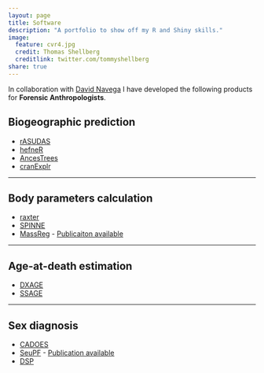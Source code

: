```yaml
---
layout: page
title: Software
description: "A portfolio to show off my R and Shiny skills."
image:
  feature: cvr4.jpg
  credit: Thomas Shellberg
  creditlink: twitter.com/tommyshellberg
share: true
---
```


In collaboration with <a href = "https://github.com/dsnavega/" target = "_blank">David Navega</a> I have developed the following products for **Forensic Anthropologists**.

## Biogeographic prediction

* <a href="osteomics.com/rASUDAS" target = "_blank">rASUDAS</a>
* <a href="osteomics.com/hefneR" target = "_blank">hefneR</a>
* <a href="osteomics.com/AncesTrees" target = "_blank">AncesTrees</a>
* <a href="osteomics.com/cranExplr" target = "_blank">cranExplr</a>

---

## Body parameters calculation

* <a href="osteomics.com/raxter" target = "_blank">raxter</a>
* <a href="osteomics.com/SPINNE" target = "_blank">SPINNE</a>
* <a href="osteomics.com/MassReg" target = "_blank">MassReg</a> - <a href = "http://onlinelibrary.wiley.com/doi/10.1002/ajpa.22979/abstract" target = "_blank">Publicaiton available</a>

___

## Age-at-death estimation

* <a href="osteomics.com/DXAGE" target = "_blank">DXAGE</a>
* <a href="osteomics.com/SSAGE" target = "_blank">SSAGE</a>

___

## Sex diagnosis

* <a href="osteomics.com/CADOES" target = "_blank">CADOES</a>
* <a href="osteomics.com/SeuPF" target = "_blank">SeuPF</a> - <a href = "http://www.ncbi.nlm.nih.gov/pubmed/27373600" target = "_blank">Publication available</a>
* <a href="osteomics.com/DSP" target = "_blank">DSP</a>


